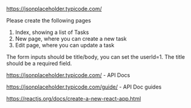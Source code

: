 https://jsonplaceholder.typicode.com/

Please create the following pages

1. Index, showing a list of Tasks
2. New page, where you can create a new task
3. Edit page, where you can update a task

The form inputs should be title/body, you can set the userId=1.
The title should be a required field.

https://jsonplaceholder.typicode.com/ - API Docs

https://jsonplaceholder.typicode.com/guide/ - API Doc guides

https://reactjs.org/docs/create-a-new-react-app.html
